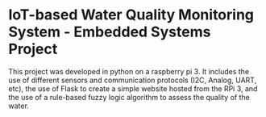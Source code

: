 # **IoT-based Water Quality Monitoring System - Embedded Systems Project**
This project was developed in python on a raspberry pi 3. It includes the use of different sensors and communication protocols (I2C, Analog, UART, etc), the use of Flask to create a simple website hosted from the RPi 3, and the use of a rule-based fuzzy logic algorithm to assess the quality of the water. 
